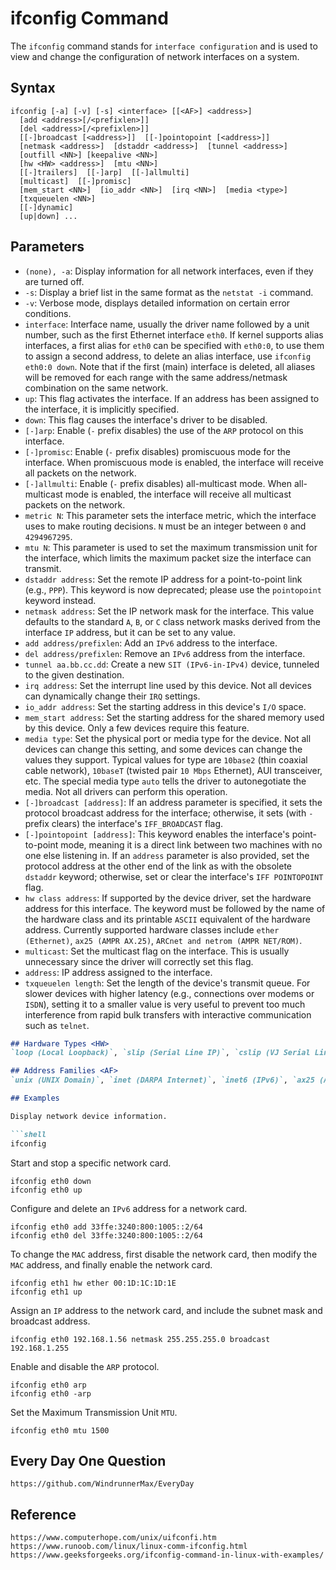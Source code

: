 # ifconfig Command

The `ifconfig` command stands for `interface configuration` and is used to view and change the configuration of network interfaces on a system.

## Syntax

```shell
ifconfig [-a] [-v] [-s] <interface> [[<AF>] <address>]
  [add <address>[/<prefixlen>]]
  [del <address>[/<prefixlen>]]
  [[-]broadcast [<address>]]  [[-]pointopoint [<address>]]
  [netmask <address>]  [dstaddr <address>]  [tunnel <address>]
  [outfill <NN>] [keepalive <NN>]
  [hw <HW> <address>]  [mtu <NN>]
  [[-]trailers]  [[-]arp]  [[-]allmulti]
  [multicast]  [[-]promisc]
  [mem_start <NN>]  [io_addr <NN>]  [irq <NN>]  [media <type>]
  [txqueuelen <NN>]
  [[-]dynamic]
  [up|down] ...
```

## Parameters
* `(none), -a`: Display information for all network interfaces, even if they are turned off.
* `-s`: Display a brief list in the same format as the `netstat -i` command.
* `-v`: Verbose mode, displays detailed information on certain error conditions.
* `interface`: Interface name, usually the driver name followed by a unit number, such as the first Ethernet interface `eth0`. If kernel supports alias interfaces, a first alias for `eth0` can be specified with `eth0:0`, to use them to assign a second address, to delete an alias interface, use `ifconfig eth0:0 down`. Note that if the first (main) interface is deleted, all aliases will be removed for each range with the same address/netmask combination on the same network.
* `up`: This flag activates the interface. If an address has been assigned to the interface, it is implicitly specified.
* `down`: This flag causes the interface's driver to be disabled.
* `[-]arp`: Enable (`-` prefix disables) the use of the `ARP` protocol on this interface.
* `[-]promisc`: Enable (`-` prefix disables) promiscuous mode for the interface. When promiscuous mode is enabled, the interface will receive all packets on the network.
* `[-]allmulti`: Enable (`-` prefix disables) all-multicast mode. When all-multicast mode is enabled, the interface will receive all multicast packets on the network.
* `metric N`: This parameter sets the interface metric, which the interface uses to make routing decisions. `N` must be an integer between `0` and `4294967295`.
* `mtu N`: This parameter is used to set the maximum transmission unit for the interface, which limits the maximum packet size the interface can transmit.
* `dstaddr address`: Set the remote IP address for a point-to-point link (e.g., `PPP`). This keyword is now deprecated; please use the `pointopoint` keyword instead.
* `netmask address`: Set the IP network mask for the interface. This value defaults to the standard `A`, `B`, or `C` class network masks derived from the interface `IP` address, but it can be set to any value.
* `add address/prefixlen`: Add an `IPv6` address to the interface.
* `del address/prefixlen`: Remove an `IPv6` address from the interface.
* `tunnel aa.bb.cc.dd`: Create a new `SIT (IPv6-in-IPv4)` device, tunneled to the given destination.
* `irq address`: Set the interrupt line used by this device. Not all devices can dynamically change their `IRQ` settings.
* `io_addr address`: Set the starting address in this device's `I/O` space.
* `mem_start address`: Set the starting address for the shared memory used by this device. Only a few devices require this feature.
* `media type`: Set the physical port or media type for the device. Not all devices can change this setting, and some devices can change the values they support. Typical values for type are `10base2` (thin coaxial cable network), `10baseT` (twisted pair `10 Mbps` Ethernet), AUI transceiver, etc. The special media type `auto` tells the driver to autonegotiate the media. Not all drivers can perform this operation.
* `[-]broadcast [address]`: If an address parameter is specified, it sets the protocol broadcast address for the interface; otherwise, it sets (with `-` prefix clears) the interface's `IFF_BROADCAST` flag.
* `[-]pointopoint [address]`: This keyword enables the interface's point-to-point mode, meaning it is a direct link between two machines with no one else listening in. If an `address` parameter is also provided, set the protocol address at the other end of the link as with the obsolete `dstaddr` keyword; otherwise, set or clear the interface's `IFF POINTOPOINT` flag.
* `hw class address`: If supported by the device driver, set the hardware address for this interface. The keyword must be followed by the name of the hardware class and its printable `ASCII` equivalent of the hardware address. Currently supported hardware classes include `ether (Ethernet)`, `ax25 (AMPR AX.25)`, `ARCnet and netrom (AMPR NET/ROM)`.
* `multicast`: Set the multicast flag on the interface. This is usually unnecessary since the driver will correctly set this flag.
* `address`: IP address assigned to the interface.
* `txqueuelen length`: Set the length of the device's transmit queue. For slower devices with higher latency (e.g., connections over modems or `ISDN`), setting it to a smaller value is very useful to prevent too much interference from rapid bulk transfers with interactive communication such as `telnet`.

```markdown
## Hardware Types <HW>
`loop (Local Loopback)`, `slip (Serial Line IP)`, `cslip (VJ Serial Line IP)`, `slip6 (6-bit Serial Line IP)`, `cslip6 (VJ 6-bit Serial Line IP)`, `adaptive (Adaptive Serial Line IP)`, `ash (Ash)`, `ether (Ethernet)`, `ax25 (AMPR AX.25)`, `netrom (AMPR NET/ROM)`, `rose (AMPR ROSE)`, `tunnel (IPIP Tunnel)`, `ppp (Point-to-Point Protocol)`, `hdlc ((Cisco)-HDLC)`, `lapb (LAPB)`, `arcnet (ARCnet)`, `dlci (Frame Relay DLCI)`, `frad (Frame Relay Access Device)`, `sit (IPv6-in-IPv4)`, `fddi (Fiber Distributed Data Interface)`, `hippi (HIPPI)`, `irda (IrLAP)`, `ec (Econet)`, `x25 (generic X.25)`, `eui64 (Generic EUI-64)`

## Address Families <AF>
`unix (UNIX Domain)`, `inet (DARPA Internet)`, `inet6 (IPv6)`, `ax25 (AMPR AX.25)`, `netrom (AMPR NET/ROM)`, `rose (AMPR ROSE)`, `ipx (Novell IPX)`, `ddp (Appletalk DDP)`, `ec (Econet)`, `ash (Ash)`, `x25 (CCITT X.25)`

## Examples

Display network device information.

```shell
ifconfig
```

Start and stop a specific network card.

```shell
ifconfig eth0 down
ifconfig eth0 up
```

Configure and delete an `IPv6` address for a network card.

```shell
ifconfig eth0 add 33ffe:3240:800:1005::2/64
ifconfig eth0 del 33ffe:3240:800:1005::2/64
```

To change the `MAC` address, first disable the network card, then modify the `MAC` address, and finally enable the network card.

```shell
ifconfig eth1 hw ether 00:1D:1C:1D:1E
ifconfig eth1 up
```

Assign an `IP` address to the network card, and include the subnet mask and broadcast address.

```shell
ifconfig eth0 192.168.1.56 netmask 255.255.255.0 broadcast 192.168.1.255
```

Enable and disable the `ARP` protocol.

```shell
ifconfig eth0 arp
ifconfig eth0 -arp
```

Set the Maximum Transmission Unit `MTU`.

```shell
ifconfig eth0 mtu 1500
```

## Every Day One Question

```
https://github.com/WindrunnerMax/EveryDay
```

## Reference

```
https://www.computerhope.com/unix/uifconfi.htm
https://www.runoob.com/linux/linux-comm-ifconfig.html
https://www.geeksforgeeks.org/ifconfig-command-in-linux-with-examples/
```
```